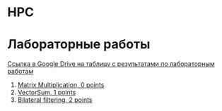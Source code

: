 # HPC

# Лабораторные работы

[Ссылка в Google Drive на таблицу с результатами по лабораторным работам](https://docs.google.com/spreadsheets/d/1Hy29YfSZyxP4r9vJVFTP_Vdd2OwS63piMizrSezpgDI/edit?usp=sharing)

1. [Matrix Multiplication, 0 points](https://github.com/Lilpank/HPC/blob/main/MutMul.ipynb)
2. [VectorSum, 1 points](https://github.com/Lilpank/HPC/blob/main/SumVector.ipynb)
3. [Bilateral filtering, 2 points](https://github.com/Lilpank/HPC/blob/main/Bilateral_Filtering.ipynb)
